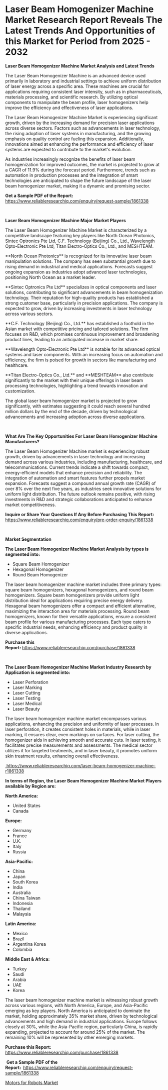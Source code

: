<p><h1>Laser Beam Homogenizer Machine Market Research Report Reveals The Latest Trends And Opportunities of this Market for Period from 2025 - 2032</h1></p><p><strong>Laser Beam Homogenizer Machine Market Analysis and Latest Trends</strong></p>
<p><p>The Laser Beam Homogenizer Machine is an advanced device used primarily in laboratory and industrial settings to achieve uniform distribution of laser energy across a specific area. These machines are crucial for applications requiring consistent laser intensity, such as in pharmaceuticals, materials processing, and scientific research. By utilizing optical components to manipulate the beam profile, laser homogenizers help improve the efficiency and effectiveness of laser applications.</p><p>The Laser Beam Homogenizer Machine Market is experiencing significant growth, driven by the increasing demand for precision laser applications across diverse sectors. Factors such as advancements in laser technology, the rising adoption of laser systems in manufacturing, and the growing emphasis on quality control are fueling this expansion. Additionally, innovations aimed at enhancing the performance and efficiency of laser systems are expected to contribute to the market's evolution.</p><p>As industries increasingly recognize the benefits of laser beam homogenization for improved outcomes, the market is projected to grow at a CAGR of 11.9% during the forecast period. Furthermore, trends such as automation in production processes and the integration of smart technologies are anticipated to shape the future landscape of the laser beam homogenizer market, making it a dynamic and promising sector.</p></p>
<p><strong>Get a Sample PDF of the Report:&nbsp;</strong> <a href="https://www.reliableresearchiq.com/enquiry/request-sample/1861338?utm_campaign=2291&utm_medium=2&utm_source=Github&utm_content=ia&utm_term=28022025&utm_id=laser-beam-homogenizer-machine">https://www.reliableresearchiq.com/enquiry/request-sample/1861338</a></p>
<p>&nbsp;</p>
<p><strong>Laser Beam Homogenizer Machine Major Market Players</strong></p>
<p><p>The Laser Beam Homogenizer Machine Market is characterized by a competitive landscape featuring key players like North Ocean Photonics, Sintec Optronics Pte Ltd, C.F. Technology (Beijing) Co., Ltd., Wavelength Opto-Electronic Pte Ltd, Titan Electro-Optics Co., Ltd., and MESHTEAM. </p><p>**North Ocean Photonics** is recognized for its innovative laser beam manipulation solutions. The company has seen substantial growth due to rising demand in industrial and medical applications. Forecasts suggest ongoing expansion as industries adopt advanced laser technologies, positioning North Ocean as a market leader.</p><p>**Sintec Optronics Pte Ltd** specializes in optical components and laser solutions, contributing to significant advancements in beam homogenization technology. Their reputation for high-quality products has established a strong customer base, particularly in precision applications. The company is expected to grow, driven by increasing investments in laser technology across various sectors.</p><p>**C.F. Technology (Beijing) Co., Ltd.** has established a foothold in the Asian market with competitive pricing and tailored solutions. The firm focuses on R&D, which promises continuous improvement and broadening product lines, leading to an anticipated increase in market share.</p><p>**Wavelength Opto-Electronic Pte Ltd** is notable for its advanced optical systems and laser components. With an increasing focus on automation and efficiency, the firm is poised for growth in sectors like manufacturing and healthcare.</p><p>**Titan Electro-Optics Co., Ltd.** and **MESHTEAM** also contribute significantly to the market with their unique offerings in laser beam processing technologies, highlighting a trend towards innovation and customization.</p><p>The global laser beam homogenizer market is projected to grow significantly, with estimates suggesting it could reach several hundred million dollars by the end of the decade, driven by technological advancements and increasing adoption across diverse applications.</p></p>
<p>&nbsp;</p>
<p><strong>What Are The Key Opportunities For Laser Beam Homogenizer Machine Manufacturers?</strong></p>
<p><p>The Laser Beam Homogenizer Machine market is experiencing robust growth, driven by advancements in laser technology and increasing demand across various industries, including manufacturing, healthcare, and telecommunications. Current trends indicate a shift towards compact, energy-efficient models that enhance precision and reliability. The integration of automation and smart features further propels market expansion. Forecasts suggest a compound annual growth rate (CAGR) of over 8% over the next five years, as industries seek innovative solutions for uniform light distribution. The future outlook remains positive, with rising investments in R&D and strategic collaborations anticipated to enhance market competitiveness.</p></p>
<p><strong>Inquire or Share Your Questions If Any Before Purchasing This Report:</strong> <a href="https://www.reliableresearchiq.com/enquiry/pre-order-enquiry/1861338?utm_campaign=2291&utm_medium=2&utm_source=Github&utm_content=ia&utm_term=28022025&utm_id=laser-beam-homogenizer-machine">https://www.reliableresearchiq.com/enquiry/pre-order-enquiry/1861338</a></p>
<p>&nbsp;</p>
<p><strong>Market Segmentation</strong></p>
<p><strong>The Laser Beam Homogenizer Machine Market Analysis by types is segmented into:</strong></p>
<p><ul><li>Square Beam Homogenizer</li><li>Hexagonal Homogenizer</li><li>Round Beam Homogenizer</li></ul></p>
<p><p>The laser beam homogenizer machine market includes three primary types: square beam homogenizers, hexagonal homogenizers, and round beam homogenizers. Square beam homogenizers provide uniform light distribution ideal for applications requiring precise energy delivery. Hexagonal beam homogenizers offer a compact and efficient alternative, maximizing the interaction area for materials processing. Round beam homogenizers, known for their versatile applications, ensure a consistent beam profile for various manufacturing processes. Each type caters to specific industrial needs, enhancing efficiency and product quality in diverse applications.</p></p>
<p><strong>Purchase this Report:&nbsp;</strong><a href="https://www.reliableresearchiq.com/purchase/1861338?utm_campaign=2291&utm_medium=2&utm_source=Github&utm_content=ia&utm_term=28022025&utm_id=laser-beam-homogenizer-machine">https://www.reliableresearchiq.com/purchase/1861338</a></p>
<p>&nbsp;</p>
<p><strong>The Laser Beam Homogenizer Machine Market Industry Research by Application is segmented into:</strong></p>
<p><ul><li>Laser Perforation</li><li>Laser Marking</li><li>Laser Cutting</li><li>Laser Testing</li><li>Laser Medical</li><li>Laser Beauty</li></ul></p>
<p><p>The laser beam homogenizer machine market encompasses various applications, enhancing the precision and uniformity of laser processes. In laser perforation, it creates consistent holes in materials, while in laser marking, it ensures clear, even markings on surfaces. For laser cutting, the homogenizer aids in achieving smooth and accurate cuts. In laser testing, it facilitates precise measurements and assessments. The medical sector utilizes it for targeted treatments, and in laser beauty, it promotes uniform skin treatment results, enhancing overall effectiveness.</p></p>
<p><a href="https://www.reliableresearchiq.com/laser-beam-homogenizer-machine-r1861338?utm_campaign=2291&utm_medium=2&utm_source=Github&utm_content=ia&utm_term=28022025&utm_id=laser-beam-homogenizer-machine">&nbsp;https://www.reliableresearchiq.com/laser-beam-homogenizer-machine-r1861338</a></p>
<p><strong>In terms of Region, the Laser Beam Homogenizer Machine Market Players available by Region are:</strong></p>
<p>
    <p> <strong> North America: </strong>
        <ul>
            <li>United States</li>
            <li>Canada</li>
        </ul>
        </p> 
    <p> <strong> Europe: </strong>
        <ul>
            <li>Germany</li>
            <li>France</li>
            <li>U.K.</li>
            <li>Italy</li>
            <li>Russia</li>
        </ul>
        </p> 
    <p> <strong> Asia-Pacific: </strong>
        <ul>
            <li>China</li>
            <li>Japan</li>
            <li>South Korea</li>
            <li>India</li>
            <li>Australia</li>
            <li>China Taiwan</li>
            <li>Indonesia</li>
            <li>Thailand</li>
            <li>Malaysia</li>
        </ul>
        </p> 
    <p> <strong> Latin America: </strong>
        <ul>
            <li>Mexico</li>
            <li>Brazil</li>
            <li>Argentina Korea</li>
            <li>Colombia</li>
        </ul>
        </p> 
    <p> <strong> Middle East & Africa: </strong>
        <ul>
            <li>Turkey</li>
            <li>Saudi</li>
            <li>Arabia</li>
            <li>UAE</li>
            <li>Korea</li>
        </ul>
    </p>
    </p>
<p><p>The laser beam homogenizer machine market is witnessing robust growth across various regions, with North America, Europe, and Asia-Pacific emerging as key players. North America is anticipated to dominate the market, holding approximately 35% market share, driven by technological advancements and high demand in industrial applications. Europe follows closely at 30%, while the Asia-Pacific region, particularly China, is rapidly expanding, projected to account for around 25% of the market. The remaining 10% will be represented by other emerging markets.</p></p>
<p><strong>Purchase this Report: </strong><a href="https://www.reliableresearchiq.com/purchase/1861338?utm_campaign=2291&utm_medium=2&utm_source=Github&utm_content=ia&utm_term=28022025&utm_id=laser-beam-homogenizer-machine">https://www.reliableresearchiq.com/purchase/1861338</a></p>
<p>&nbsp;<strong>Get a Sample PDF of the Report:&nbsp;&nbsp;</strong><a href="https://www.reliableresearchiq.com/enquiry/request-sample/1861338?utm_campaign=2291&utm_medium=2&utm_source=Github&utm_content=ia&utm_term=28022025&utm_id=laser-beam-homogenizer-machine">https://www.reliableresearchiq.com/enquiry/request-sample/1861338</a></p>
<p><strong></strong></p>
<p><p><a href="https://github.com/muvdibezuh/Market-Research-Report-List-1/blob/main/motors-for-robots-market.md?utm_campaign=2291&utm_medium=2&utm_source=Github&utm_content=ia&utm_term=28022025&utm_id=laser-beam-homogenizer-machine">Motors for Robots Market</a></p></p>